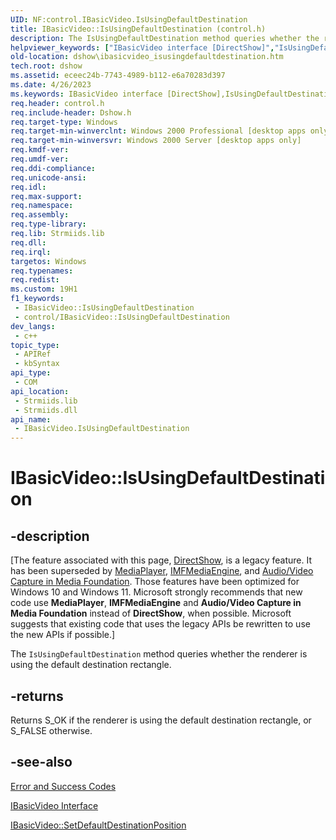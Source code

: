 ```yaml
---
UID: NF:control.IBasicVideo.IsUsingDefaultDestination
title: IBasicVideo::IsUsingDefaultDestination (control.h)
description: The IsUsingDefaultDestination method queries whether the renderer is using the default destination rectangle.
helpviewer_keywords: ["IBasicVideo interface [DirectShow]","IsUsingDefaultDestination method","IBasicVideo.IsUsingDefaultDestination","IBasicVideo::IsUsingDefaultDestination","IBasicVideoIsUsingDefaultDestination","IsUsingDefaultDestination","IsUsingDefaultDestination method [DirectShow]","IsUsingDefaultDestination method [DirectShow]","IBasicVideo interface","control/IBasicVideo::IsUsingDefaultDestination","dshow.ibasicvideo_isusingdefaultdestination"]
old-location: dshow\ibasicvideo_isusingdefaultdestination.htm
tech.root: dshow
ms.assetid: eceec24b-7743-4989-b112-e6a70283d397
ms.date: 4/26/2023
ms.keywords: IBasicVideo interface [DirectShow],IsUsingDefaultDestination method, IBasicVideo.IsUsingDefaultDestination, IBasicVideo::IsUsingDefaultDestination, IBasicVideoIsUsingDefaultDestination, IsUsingDefaultDestination, IsUsingDefaultDestination method [DirectShow], IsUsingDefaultDestination method [DirectShow],IBasicVideo interface, control/IBasicVideo::IsUsingDefaultDestination, dshow.ibasicvideo_isusingdefaultdestination
req.header: control.h
req.include-header: Dshow.h
req.target-type: Windows
req.target-min-winverclnt: Windows 2000 Professional [desktop apps only]
req.target-min-winversvr: Windows 2000 Server [desktop apps only]
req.kmdf-ver: 
req.umdf-ver: 
req.ddi-compliance: 
req.unicode-ansi: 
req.idl: 
req.max-support: 
req.namespace: 
req.assembly: 
req.type-library: 
req.lib: Strmiids.lib
req.dll: 
req.irql: 
targetos: Windows
req.typenames: 
req.redist: 
ms.custom: 19H1
f1_keywords:
 - IBasicVideo::IsUsingDefaultDestination
 - control/IBasicVideo::IsUsingDefaultDestination
dev_langs:
 - c++
topic_type:
 - APIRef
 - kbSyntax
api_type:
 - COM
api_location:
 - Strmiids.lib
 - Strmiids.dll
api_name:
 - IBasicVideo.IsUsingDefaultDestination
---
```


# IBasicVideo::IsUsingDefaultDestination


## -description

\[The feature associated with this page, [DirectShow](/windows/win32/directshow/directshow), is a legacy feature. It has been superseded by [MediaPlayer](/uwp/api/Windows.Media.Playback.MediaPlayer), [IMFMediaEngine](/windows/win32/api/mfmediaengine/nn-mfmediaengine-imfmediaengine), and [Audio/Video Capture in Media Foundation](windows/win32/medfound/audio-video-capture-in-media-foundation). Those features have been optimized for Windows 10 and Windows 11. Microsoft strongly recommends that new code use **MediaPlayer**, **IMFMediaEngine** and **Audio/Video Capture in Media Foundation** instead of **DirectShow**, when possible. Microsoft suggests that existing code that uses the legacy APIs be rewritten to use the new APIs if possible.\]

The <code>IsUsingDefaultDestination</code> method queries whether the renderer is using the default destination rectangle.



## -returns

Returns S_OK if the renderer is using the default destination rectangle, or S_FALSE otherwise.

## -see-also

<a href="/windows/desktop/DirectShow/error-and-success-codes">Error and Success Codes</a>



<a href="/windows/desktop/api/control/nn-control-ibasicvideo">IBasicVideo Interface</a>



<a href="/windows/desktop/api/control/nf-control-ibasicvideo-setdefaultdestinationposition">IBasicVideo::SetDefaultDestinationPosition</a>

